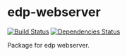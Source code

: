 # edp-webserver

[![Build Status](https://travis-ci.org/ecomfe/edp-webserver.png?branch=master)](https://travis-ci.org/ecomfe/edp-webserver) [![Dependencies Status](https://david-dm.org/ecomfe/edp-webserver.png)](https://david-dm.org/ecomfe/edp-webserver)

Package for edp webserver.




